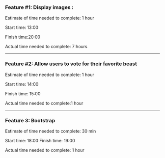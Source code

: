 ### Feature #1: Display images :



Estimate of time needed to complete: 1 hour

Start time: 13:00

Finish time:20:00

Actual time needed to complete: 7 hours

---

### Feature #2: Allow users to vote for their favorite beast



Estimate of time needed to complete: 1 hour

Start time: 14:00

Finish time: 15:00

Actual time needed to complete:1 hour

---

### Feature 3: Bootstrap 


Estimate of time needed to complete: 30 min

Start time: 18:00
Finish time: 19:00

Actual time needed to complete: 1 hour





